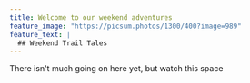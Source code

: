 ```yaml
---
title: Welcome to our weekend adventures
feature_image: "https://picsum.photos/1300/400?image=989"
feature_text: |
  ## Weekend Trail Tales
---
```


There isn't much going on here yet, but watch this space
